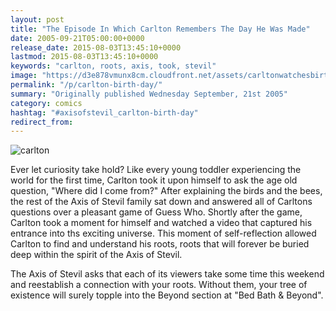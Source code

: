 ```yaml
---
layout: post
title: "The Episode In Which Carlton Remembers The Day He Was Made"
date: 2005-09-21T05:00:00+0000
release_date: 2015-08-03T13:45:10+0000
lastmod: 2015-08-03T13:45:10+0000
keywords: "carlton, roots, axis, took, stevil"
image: "https://d3e878vmunx8cm.cloudfront.net/assets/carltonwatchesbirth.jpg"
permalink: "/p/carlton-birth-day/"
summary: "Originally published Wednesday September, 21st 2005"
category: comics
hashtag: "#axisofstevil_carlton-birth-day"
redirect_from:
---
```


![carlton](https://d3e878vmunx8cm.cloudfront.net/assets/carltonwatchesbirth.jpg)

Ever let curiosity take hold? Like every young toddler experiencing the world for the first time, Carlton took it upon himself to ask the age old question, "Where did I come from?" After explaining the birds and the bees, the rest of the Axis of Stevil family sat down and answered all of Carltons questions over a pleasant game of Guess Who. Shortly after the game, Carlton took a moment for himself and watched a video that captured his entrance into ths exciting universe. This moment of self-reflection allowed Carlton to find and understand his roots, roots that will forever be buried deep within the spirit of the Axis of Stevil.

The Axis of Stevil asks that each of its viewers take some time this weekend and reestablish a connection with your roots. Without them, your tree of existence will surely topple into the Beyond section at "Bed Bath & Beyond".
